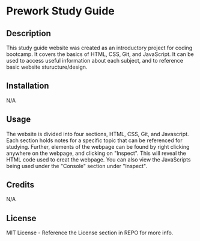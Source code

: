 # Prework Study Guide

## Description

This study guide website was created as an introductory project for coding bootcamp. It covers the basics of HTML, CSS, Git, and JavaScript. It can be used to access useful information about each subject, and to reference basic website sturucture/design.


## Installation

N/A

## Usage

The website is divided into four sections, HTML, CSS, Git, and Javascript. Each section holds notes for a specific topic that can be referenced for studying. Further, elements of the webpage can be found by right clicking anywhere on the webpage, and clicking on "Inspect". This will reveal the HTML code used to creat the webpage. You can also view the JavaScripts being used under the "Console" section under "Inspect".

## Credits

N/A

## License

MIT License - Reference the License section in REPO for more info.

